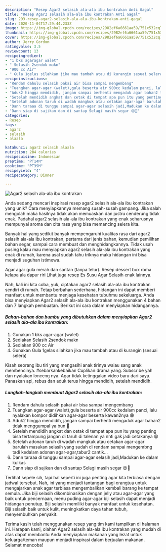 ```yaml
---
description: "Resep Agar2 selasih ala-ala ibu kontrakan Anti Gagal"
title: "Resep Agar2 selasih ala-ala ibu kontrakan Anti Gagal"
slug: 293-resep-agar2-selasih-ala-ala-ibu-kontrakan-anti-gagal
date: 2020-11-04T17:29:44.233Z
image: https://img-global.cpcdn.com/recipes/2982ef6a6661aa59/751x532cq70/agar2-selasih-ala-ala-ibu-kontrakan-foto-resep-utama.jpg
thumbnail: https://img-global.cpcdn.com/recipes/2982ef6a6661aa59/751x532cq70/agar2-selasih-ala-ala-ibu-kontrakan-foto-resep-utama.jpg
cover: https://img-global.cpcdn.com/recipes/2982ef6a6661aa59/751x532cq70/agar2-selasih-ala-ala-ibu-kontrakan-foto-resep-utama.jpg
author: Jerry Gordon
ratingvalue: 3.5
reviewcount: 13
recipeingredient:
- "1 bks agaragar walet"
- " Selasih 2sendok makn"
- "900 cc Air"
- " Gula 1gelas silahkan jika mau tambah atau di kurangin sesuai selera"
recipeinstructions:
- "Rendam dahulu selasih pakai air bisa sampai mengembang"
- "Tuangkan agar-agar (walet),gula beserta air 900cc kedalam panci, lalu nyalakan kompor didihkan agar-agar beserta kawan2nya 😁"
- "Aduk2 hingga mendidih, jangan sampai berhenti mengaduk agar bahan2 tidak menggumpal ya bun 🤭"
- "Setelah mendidih angkat dan cetak di tempat apa pun itu yang penting bisa tertampung jangan di taruh di talenan ya nnti gak jadi cetakanya 😁"
- "Setelah adonan taruh di wadah mangkuk atau cetakan agar-agar barulah masukan selasih yang sudah di rendam sampai mengembng tadi kedalam adonan agar-agar,tabur2 cantik..."
- "Dann taraaa di tunggu sampai agar-agar selasih jadi,Madukan ke dalam kulkas"
- "Dann siap di sajikan dan di santap Selagi masih segar 😉🙏"
categories:
- Resep
tags:
- agar2
- selasih
- alaala

katakunci: agar2 selasih alaala 
nutrition: 284 calories
recipecuisine: Indonesian
preptime: "PT14M"
cooktime: "PT39M"
recipeyield: "4"
recipecategory: Dinner

---
```



![Agar2 selasih ala-ala ibu kontrakan](https://img-global.cpcdn.com/recipes/2982ef6a6661aa59/751x532cq70/agar2-selasih-ala-ala-ibu-kontrakan-foto-resep-utama.jpg)

Anda sedang mencari inspirasi resep agar2 selasih ala-ala ibu kontrakan yang unik? Cara menyiapkannya memang susah-susah gampang. Jika salah mengolah maka hasilnya tidak akan memuaskan dan justru cenderung tidak enak. Padahal agar2 selasih ala-ala ibu kontrakan yang enak seharusnya mempunyai aroma dan cita rasa yang bisa memancing selera kita.

Banyak hal yang sedikit banyak mempengaruhi kualitas rasa dari agar2 selasih ala-ala ibu kontrakan, pertama dari jenis bahan, kemudian pemilihan bahan segar, sampai cara membuat dan menghidangkannya. Tidak usah pusing kalau mau menyiapkan agar2 selasih ala-ala ibu kontrakan yang enak di rumah, karena asal sudah tahu triknya maka hidangan ini bisa menjadi suguhan istimewa.

Agar agar gula merah dan santan (tanpa telur). Resep dessert box roma kelapa ala dapur riri Lihat juga resep Es Susu Agar Selasih enak lainnya.


Nah, kali ini kita coba, yuk, ciptakan agar2 selasih ala-ala ibu kontrakan sendiri di rumah. Tetap berbahan sederhana, hidangan ini dapat memberi manfaat untuk membantu menjaga kesehatan tubuhmu sekeluarga. Anda bisa menyiapkan Agar2 selasih ala-ala ibu kontrakan menggunakan 4 bahan dan 7 langkah pembuatan. Berikut ini cara dalam menyiapkan hidangannya.

<!--inarticleads1-->

##### Bahan-bahan dan bumbu yang dibutuhkan dalam menyiapkan Agar2 selasih ala-ala ibu kontrakan:

1. Gunakan 1 bks agar-agar (walet)
1. Sediakan  Selasih 2sendok makn
1. Sediakan 900 cc Air
1. Gunakan  Gula 1gelas silahkan jika mau tambah atau di kurangin (sesuai selera)


Kisah seorang ibu tiri yang mengasihi anak tirinya walau sang anak membencinya. #sebarkankebaikan Cuplikan drama yang. Subscribe yah dan nyalakan lonceng nya. Agar tidak ketinggalan video baru dari saya. Panaskan api, rebus dan aduk terus hingga mendidih, setelah mendidih. 

<!--inarticleads2-->

##### Langkah-langkah membuat Agar2 selasih ala-ala ibu kontrakan:

1. Rendam dahulu selasih pakai air bisa sampai mengembang
1. Tuangkan agar-agar (walet),gula beserta air 900cc kedalam panci, lalu nyalakan kompor didihkan agar-agar beserta kawan2nya 😁
1. Aduk2 hingga mendidih, jangan sampai berhenti mengaduk agar bahan2 tidak menggumpal ya bun 🤭
1. Setelah mendidih angkat dan cetak di tempat apa pun itu yang penting bisa tertampung jangan di taruh di talenan ya nnti gak jadi cetakanya 😁
1. Setelah adonan taruh di wadah mangkuk atau cetakan agar-agar barulah masukan selasih yang sudah di rendam sampai mengembng tadi kedalam adonan agar-agar,tabur2 cantik...
1. Dann taraaa di tunggu sampai agar-agar selasih jadi,Madukan ke dalam kulkas
1. Dann siap di sajikan dan di santap Selagi masih segar 😉🙏


Terlihat sepele sih, tapi hal seperti ini juga penting agar kita terbiasa dengan jadwal tersebut. Nah, ini yang menjadi tantangan bagi orangtua untuk mengajarkan anak agar terbiasa mengembalikan kembali barang ke tempat semula. Jika biji selasih dikombinasikan dengan jelly atau agar-agar yang baik untuk pencernaan, menu puding agar-agar biji selasih dapat menjadi hidangan penutup. Biji selasih memiliki banyak manfaat untuk kesehatan. Biji selasih baik untuk kulit, meningkatkan daya tahan tubuh, menyembuhkan penyakit. 

Terima kasih telah menggunakan resep yang tim kami tampilkan di halaman ini. Harapan kami, olahan Agar2 selasih ala-ala ibu kontrakan yang mudah di atas dapat membantu Anda menyiapkan makanan yang lezat untuk keluarga/teman maupun menjadi inspirasi dalam berjualan makanan. Selamat mencoba!
